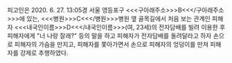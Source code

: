 피고인은 2020. 6. 27. 13:05경 서울 영등포구 <<<구아래주소>>>B<<</구아래주소>>>에 있는, <<<병원>>>C<<</병원>>>병원 옆 골목길에서 처음 보는 관계인 피해자 <<<내국인이름>>>D<<</내국인이름>>>(여, 23세)의 전자담배를 빌려 이용한 후 피해자에게 "너 나랑 잘래?" 등의 말을 하고 피해자가 전자담배를 돌려달라고 하자 손으로 피해자의 가슴을 만지고, 피해자를 쫓아가면서 손으로 피해자의 엉덩이를 만져 피해자를 강제로 추행하였다.